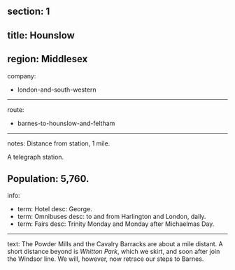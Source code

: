 section: 1
----
title: Hounslow
----
region: Middlesex
----
company:
- london-and-south-western
----
route:
- barnes-to-hounslow-and-feltham
----
notes: Distance from station, 1 mile.

A telegraph station.

Population: 5,760.
----
info:
- term: Hotel
  desc: George.
- term: Omnibuses
  desc: to and from Harlington and London, daily.
- term: Fairs
  desc: Trinity Monday and Monday after Michaelmas Day.
----
text: The Powder Mills and the Cavalry Barracks are about a mile distant. A short distance beyond is *Whitton Park*, which we skirt, and soon after join the Windsor line. We will, however, now retrace our steps to Barnes.
